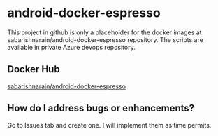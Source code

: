 # android-docker-espresso
This project in github is only a placeholder for the docker images at sabarishnarain/android-docker-espresso repository. 
The scripts are available in private Azure devops repository.


## Docker Hub

[sabarishnarain/android-docker-espresso](https://hub.docker.com/r/sabarishnarain/android-docker-espresso)


## How do I address bugs or enhancements?

Go to Issues tab and create one. I will implement them as time permits.




